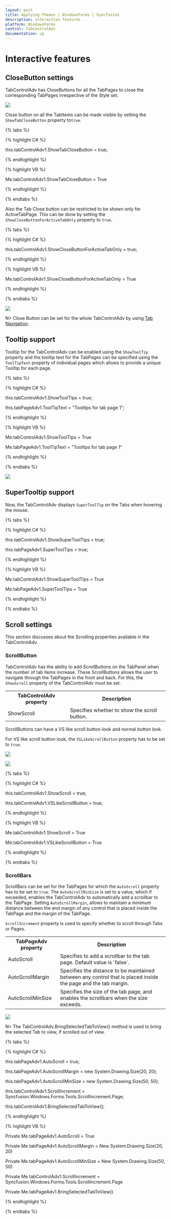 ```yaml
---
layout: post
title: Applying-Themes | WindowsForms | Syncfusion
description: interactive features
platform: WindowsForms
control: TabControlAdv 
documentation: ug
---
```


# Interactive features

## CloseButton settings

TabControlAdv has CloseButtons for all the TabPages to close the corresponding TabPages irrespective of the Style set.

![](Interactive-Features_images/Interactive-Features_img3.jpeg)

Close button on all the TabItems can be made visible by setting the `ShowTabCloseButton` property to`true`.

{% tabs %}

{% highlight C# %}

this.tabControlAdv1.ShowTabCloseButton = true;

{% endhighlight %}

{% highlight VB %}

Me.tabControlAdv1.ShowTabCloseButton = True

{% endhighlight %}

{% endtabs %}

Also the Tab Close button can be restricted to be shown only for ActiveTabPage. This can be done by setting the `ShowCloseButtonForActiveTabOnly` property to `true`.

{% tabs %}

{% highlight C# %}

this.tabControlAdv1.ShowCloseButtonForActiveTabOnly = true;

{% endhighlight %}

{% highlight VB %}

Me.tabControlAdv1.ShowCloseButtonForActiveTabOnly = True

{% endhighlight %}

{% endtabs %}

![](Interactive-Features_images/Interactive-Features_img4.jpeg)


N> Close Button can be set for the whole TabControlAdv by using [Tab Navigation](/windowsforms/tabcontroladv/tab-navigation).

## Tooltip support

Tooltip for the TabControlAdv can be enabled using the `ShowToolTip` property and the tooltip text for the TabPages can be specified using the `ToolTipText` property of individual pages which allows to provide a unique Tooltip for each page.

{% tabs %}

{% highlight C# %}

this.tabControlAdv1.ShowToolTips = true;

this.tabPageAdv1.ToolTipText = "Tooltips for tab page 1";

{% endhighlight %}

{% highlight VB %}

Me.tabControlAdv1.ShowToolTips = True

Me.tabPageAdv1.ToolTipText = "Tooltips for tab page 1"

{% endhighlight %}

{% endtabs %}

![](Interactive-Features_images/Interactive-Features_img6.jpeg)


## SuperTooltip support

Now, the TabControlAdv displays `SuperToolTip` on the Tabs when hovering the mouse.

{% tabs %}

{% highlight C# %}

this.tabControlAdv1.ShowSuperToolTips  = true;

this.tabPageAdv1.SuperToolTips  = true;

{% endhighlight %}

{% highlight VB %}


Me.tabControlAdv1.ShowSuperToolTips  = True

Me.tabPageAdv1.SuperToolTips  = True

{% endhighlight %}

{% endtabs %}


## Scroll settings

This section discusses about the Scrolling properties available in the TabControlAdv.

### ScrollButton

TabControlAdv has the ability to add ScrollButtons on the TabPanel when the number of tab items increase. These ScrollButtons allows the user to navigate through the TabPages in the front and back. For this, the `ShowScroll` property of the TabControlAdv must be set.

<table>
<tr>
<th>
TabControlAdv property</th><th>
Description</th></tr>
<tr>
<td>
ShowScroll</td><td>
Specifies whether to show the scroll button.</td></tr>
</table>

ScrollButtons can have a VS like scroll button-look and normal button look.

For VS like scroll button-look, the `VSLikeScrollButton` property has to be set to `true`.

![](Interactive-Features_images/Interactive-Features_img11.png)

![](Interactive-Features_images/Interactive-Features_img12.png)


{% tabs %}

{% highlight C# %}

this.tabControlAdv1.ShowScroll = true;

this.tabControlAdv1.VSLikeScrollButton = true;

{% endhighlight %}

{% highlight VB %}

Me.tabControlAdv1.ShowScroll = True

Me.tabControlAdv1.VSLikeScrollButton = True

{% endhighlight %}

{% endtabs %}

### ScrollBars

ScrollBars can be set for the TabPages for which the `AutoScroll` property has to be set to `true`. The `AutoScrollMinSize` is set to a value, which if exceeded, enables the TabControlAdv to automatically add a scrollbar to the TabPage. Setting `AutoScrollMargin`, allows to maintain a minimum distance between the end margin of any control that is placed inside the TabPage and the margin of the TabPage.

`ScrollIncrement` property is used to specify whether to scroll through Tabs or Pages.

<table>
<tr>
<th>
TabPageAdv property</th><th>
Description</th></tr>
<tr>
<td>
AutoScroll</td><td>
Specifies to add a scrollbar to the tab page. Default value is `false`.</td></tr>
<tr>
<td>
AutoScrollMargin</td><td>
Specifies the distance to be maintained between any control that is placed inside the page and the tab margin.</td></tr>
<tr>
<td>
AutoScrollMinSize</td><td>
Specifies the size of the tab page, and enables the scrollbars when the size exceeds.</td></tr>
</table>


![](Interactive-Features_images/Interactive-Features_img13.png)


N> The TabControlAdv.BringSelectedTabToView() method is used to bring the selected Tab to view, if scrolled out of view.

{% tabs %}

{% highlight C# %}

this.tabPageAdv1.AutoScroll = true;

this.tabPageAdv1.AutoScrollMargin = new System.Drawing.Size(20, 20);

this.tabPageAdv1.AutoScrollMinSize = new System.Drawing.Size(50, 50);

this.tabControlAdv1.ScrollIncrement = Syncfusion.Windows.Forms.Tools.ScrollIncrement.Page;

this.tabControlAdv1.BringSelectedTabToView();

{% endhighlight %}

{% highlight VB %}

Private Me.tabPageAdv1.AutoScroll = True

Private Me.tabPageAdv1.AutoScrollMargin = New System.Drawing.Size(20, 20)

Private Me.tabPageAdv1.AutoScrollMinSize = New System.Drawing.Size(50, 50)

Private Me.tabControlAdv1.ScrollIncrement = Syncfusion.Windows.Forms.Tools.ScrollIncrement.Page

Private Me.tabPageAdv1.BringSelectedTabToView()

{% endhighlight %}

{% endtabs %}

